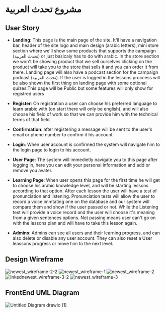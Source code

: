 # مشروع تحدث العربية
## User Story

- **Landing**: This page is the main page of the site. It'll have a navigation bar, header of the site logo and main design (arabic letters), mini store section where we'll show some products that supports the campaign (تحدث العربية) or just basicaly has to do with arabic. In the store section we won't be showing product that we sell ourselves clicking on the product will take you to the store that sells it and you can order it from there. Landing page will also have a podcast section for the campaign podcast (تحدث العربية). If the user is logged in the lessons proccess will be also shown the first thing on landing page with some optional quizes.This page will be Public but some features will only show for registred users

- **Register**: On registration a user can choose his preferred language to learn arabic with (on start there will only be english), and will also choose his field of work so that we can provide him with the technical terms of that field.

- **Confirmation**: after registering a message will be sent to the user's email or phone number to confirm it his account.

- **Login**: When user account is confirmed the system will navigate him to the login page to login to his account.

- **User Page**: The system will immedietly navigate you to this page after logging in, here you can edit your personal information and add or remove you avater.

- **Learning Page**: When user opens this page for the first time he will get to choose his arabic knowledge level, and will be starting lessons according to that option. After each lesson the user will have a test of pronunciation and listening. Pronunciation tests will allow the user to record a voice immtating one on the database and our system will compare them and show if the user passed or not. While the Listening test will provide a voice record and the user will choose it's meaning from a given sentences options. Not passing means user can't go on with the lessons plan and will have to take this lesson again. 

- **Admins**: Admins can see all users and their learning progress, and can also delete or disable any user account. They can also reset a User leassons progress or move him to the next level. 

## Design Wireframe

![newest_wireframe-2-2](https://user-images.githubusercontent.com/92247858/146650325-925ba4c6-cbf2-4734-bdb5-4a8232880db7.jpg)
![newest_wireframe-1](https://user-images.githubusercontent.com/92247858/146650332-8ff5df4e-6675-461f-a5ab-e47f4fb12815.jpg)
![newest_wireframe-2](https://user-images.githubusercontent.com/92247858/146650336-4a958068-b93f-41bb-8478-886abc2d5ad9.jpg)
![Inkednewest_wireframe-3-2](https://user-images.githubusercontent.com/92247858/146650343-365a92ff-e977-4bae-ae66-6ca450de6564.jpg)
![newest_wireframe-3](https://user-images.githubusercontent.com/92247858/146650344-f58a7d2e-25fd-49e9-9189-9500fe051e6f.jpg)



## FrontEnd UML Diagram

![Untitled Diagram drawio (1)](https://user-images.githubusercontent.com/92247858/146651223-7055f20f-7219-408f-805d-8f2185ff8c97.png)


